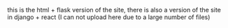 this is the html + flask version of the site, there is also a version of the site in django + react (I can not upload here due to a large number of files)
